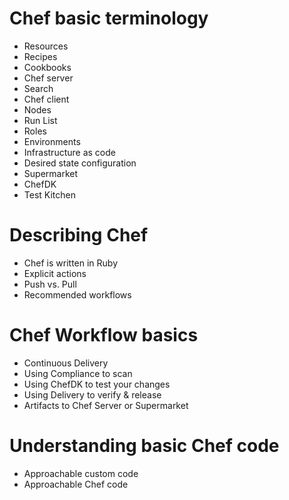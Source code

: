 # Chef basic terminology
 - Resources
 - Recipes
 - Cookbooks
 - Chef server
 - Search
 - Chef client
 - Nodes
 - Run List
 - Roles
 - Environments
 - Infrastructure as code
 - Desired state configuration
 - Supermarket
 - ChefDK
 - Test Kitchen

# Describing Chef
 - Chef is written in Ruby
 - Explicit actions
 - Push vs. Pull
 - Recommended workflows

# Chef Workflow basics
 - Continuous Delivery
 - Using Compliance to scan
 - Using ChefDK to test your changes
 - Using Delivery to verify & release
 - Artifacts to Chef Server or Supermarket

# Understanding basic Chef code
 - Approachable custom code
 - Approachable Chef code